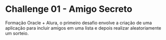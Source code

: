 # Challenge 01 - Amigo Secreto

Formação Oracle + Alura, o primeiro desafio envolve a criação de uma aplicação para incluir amigos em uma lista e depois realizar aleatoriamente um sorteio.
